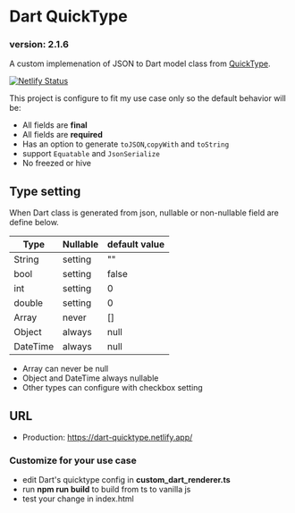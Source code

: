 # Dart QuickType

### version: 2.1.6

A custom implemenation of JSON to Dart model class from [QuickType](https://github.com/quicktype/quicktype).

[![Netlify Status](https://api.netlify.com/api/v1/badges/f0148cf0-a1b5-4db5-89e9-936157b57e19/deploy-status)](https://app.netlify.com/sites/dart-quicktype/deploys)

This project is configure to fit my use case only so the default behavior will be:

- All fields are **final**
- All fields are **required** 
- Has an option to generate `toJSON`,`copyWith` and `toString`
- support `Equatable` and `JsonSerialize`
- No freezed or hive

## Type setting

When Dart class is generated from json, nullable or non-nullable field are define below.


| Type     | Nullable | default value |
| -------- | -------- | ------------- |
| String   | setting  | ""            |
| bool     | setting  | false         |
| int      | setting  | 0             |
| double   | setting  | 0             |
| Array    | never    | []            |
| Object   | always   | null          |
| DateTime | always   | null          |


- Array can never be null
- Object and DateTime always nullable
- Other types can configure with checkbox setting


## URL

- Production: https://dart-quicktype.netlify.app/


### Customize for your use case
- edit Dart's quicktype config in **custom_dart_renderer.ts**
- run **npm run build** to build from ts to vanilla js
- test your change in index.html
